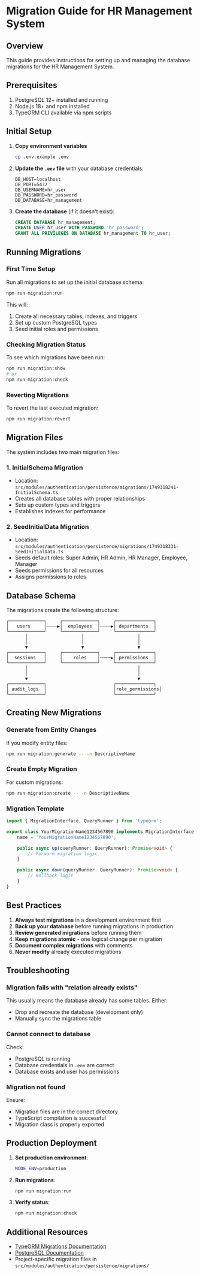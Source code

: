 # Migration Guide for HR Management System

## Overview

This guide provides instructions for setting up and managing the database migrations for the HR Management System.

## Prerequisites

1. PostgreSQL 12+ installed and running
2. Node.js 18+ and npm installed
3. TypeORM CLI available via npm scripts

## Initial Setup

1. **Copy environment variables**
   ```bash
   cp .env.example .env
   ```

2. **Update the `.env` file** with your database credentials:
   ```env
   DB_HOST=localhost
   DB_PORT=5432
   DB_USERNAME=hr_user
   DB_PASSWORD=hr_password
   DB_DATABASE=hr_management
   ```

3. **Create the database** (if it doesn't exist):
   ```sql
   CREATE DATABASE hr_management;
   CREATE USER hr_user WITH PASSWORD 'hr_password';
   GRANT ALL PRIVILEGES ON DATABASE hr_management TO hr_user;
   ```

## Running Migrations

### First Time Setup

Run all migrations to set up the initial database schema:

```bash
npm run migration:run
```

This will:
1. Create all necessary tables, indexes, and triggers
2. Set up custom PostgreSQL types
3. Seed initial roles and permissions

### Checking Migration Status

To see which migrations have been run:

```bash
npm run migration:show
# or
npm run migration:check
```

### Reverting Migrations

To revert the last executed migration:

```bash
npm run migration:revert
```

## Migration Files

The system includes two main migration files:

### 1. InitialSchema Migration
- Location: `src/modules/authentication/persistence/migrations/1749318241-InitialSchema.ts`
- Creates all database tables with proper relationships
- Sets up custom types and triggers
- Establishes indexes for performance

### 2. SeedInitialData Migration
- Location: `src/modules/authentication/persistence/migrations/1749318331-SeedInitialData.ts`
- Seeds default roles: Super Admin, HR Admin, HR Manager, Employee, Manager
- Seeds permissions for all resources
- Assigns permissions to roles

## Database Schema

The migrations create the following structure:

```
┌─────────────┐     ┌─────────────┐     ┌──────────────┐
│   users     │────▶│  employees  │────▶│ departments  │
└─────────────┘     └─────────────┘     └──────────────┘
       │                    │                    │
       │                    │                    │
       ▼                    ▼                    ▼
┌─────────────┐     ┌─────────────┐     ┌──────────────┐
│  sessions   │     │    roles    │────▶│ permissions  │
└─────────────┘     └─────────────┘     └──────────────┘
       │                                         │
       │                                         │
       ▼                                         ▼
┌─────────────┐                         ┌──────────────┐
│ audit_logs  │                         │role_permissions│
└─────────────┘                         └──────────────┘
```

## Creating New Migrations

### Generate from Entity Changes

If you modify entity files:

```bash
npm run migration:generate -- -n DescriptiveName
```

### Create Empty Migration

For custom migrations:

```bash
npm run migration:create -- -n DescriptiveName
```

### Migration Template

```typescript
import { MigrationInterface, QueryRunner } from 'typeorm';

export class YourMigrationName1234567890 implements MigrationInterface {
    name = 'YourMigrationName1234567890';

    public async up(queryRunner: QueryRunner): Promise<void> {
        // Forward migration logic
    }

    public async down(queryRunner: QueryRunner): Promise<void> {
        // Rollback logic
    }
}
```

## Best Practices

1. **Always test migrations** in a development environment first
2. **Back up your database** before running migrations in production
3. **Review generated migrations** before running them
4. **Keep migrations atomic** - one logical change per migration
5. **Document complex migrations** with comments
6. **Never modify** already executed migrations

## Troubleshooting

### Migration fails with "relation already exists"

This usually means the database already has some tables. Either:
- Drop and recreate the database (development only)
- Manually sync the migrations table

### Cannot connect to database

Check:
- PostgreSQL is running
- Database credentials in `.env` are correct
- Database exists and user has permissions

### Migration not found

Ensure:
- Migration files are in the correct directory
- TypeScript compilation is successful
- Migration class is properly exported

## Production Deployment

1. **Set production environment**:
   ```bash
   NODE_ENV=production
   ```

2. **Run migrations**:
   ```bash
   npm run migration:run
   ```

3. **Verify status**:
   ```bash
   npm run migration:check
   ```

## Additional Resources

- [TypeORM Migrations Documentation](https://typeorm.io/migrations)
- [PostgreSQL Documentation](https://www.postgresql.org/docs/)
- Project-specific migration files in `src/modules/authentication/persistence/migrations/`